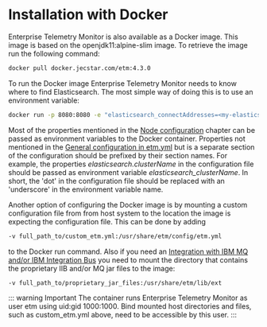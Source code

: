 # Installation with Docker
Enterprise Telemetry Monitor is also available as a Docker image. This image is based on the openjdk11:alpine-slim image. To retrieve the image run the following command:

```bash
docker pull docker.jecstar.com/etm:4.3.0
```

To run the Docker image Enterprise Telemetry Monitor needs to know where to find Elasticsearch. The most simple way of doing this is to use an environment variable:

```bash
docker run -p 8080:8080 -e "elasticsearch_connectAddresses=<my-elasticsearch-host>:<my-elasticsearch-port>" -e "elasticsearch_clusterName=elasticsearch" docker.jecstar.com/etm:4.3.0
```

Most of the properties mentioned in the [Node configuration](node-configuration.md) chapter can be passed as environment variables to the Docker container. Properties not mentioned in the [General configuration in etm.yml](node-configuration/general-configuration.md) but is a separate section of the configuration should be prefixed by their section names. For example, the properties *elasticsearch.clusterName* in the configuration file should be passed as environment variable *elasticsearch_clusterName*. In short, the 'dot' in the configuration file should be replaced with an 'underscore' in the environment variable name.

Another option of configuring the Docker image is by mounting a custom configuration file from from host system to the location the image is expecting the configuration file. This can be done by adding

```bash
-v full_path_to/custom_etm.yml:/usr/share/etm/config/etm.yml
```

to the Docker run command. Also if you need an [Integration with IBM MQ and/or IBM Integration Bus](integration-with-ibm.md) you need to mount the directory that contains the proprietary IIB and/or MQ jar files to the image:

```bash
-v full_path_to/proprietary_jar_files:/usr/share/etm/lib/ext
```

::: warning Important 
The container runs Enterprise Telemetry Monitor as user etm using uid:gid 1000:1000. Bind mounted host directories and files, such as custom_etm.yml above, need to be accessible by this user.
:::